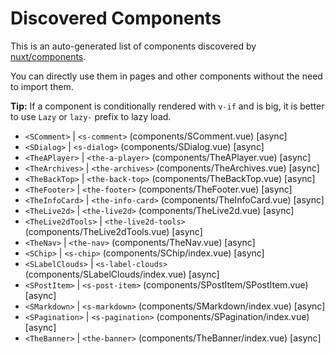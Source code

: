# Discovered Components

This is an auto-generated list of components discovered by [nuxt/components](https://github.com/nuxt/components).

You can directly use them in pages and other components without the need to import them.

**Tip:** If a component is conditionally rendered with `v-if` and is big, it is better to use `Lazy` or `lazy-` prefix to lazy load.

- `<SComment>` | `<s-comment>` (components/SComment.vue) [async]
- `<SDialog>` | `<s-dialog>` (components/SDialog.vue) [async]
- `<TheAPlayer>` | `<the-a-player>` (components/TheAPlayer.vue) [async]
- `<TheArchives>` | `<the-archives>` (components/TheArchives.vue) [async]
- `<TheBackTop>` | `<the-back-top>` (components/TheBackTop.vue) [async]
- `<TheFooter>` | `<the-footer>` (components/TheFooter.vue) [async]
- `<TheInfoCard>` | `<the-info-card>` (components/TheInfoCard.vue) [async]
- `<TheLive2d>` | `<the-live2d>` (components/TheLive2d.vue) [async]
- `<TheLive2dTools>` | `<the-live2d-tools>` (components/TheLive2dTools.vue) [async]
- `<TheNav>` | `<the-nav>` (components/TheNav.vue) [async]
- `<SChip>` | `<s-chip>` (components/SChip/index.vue) [async]
- `<SLabelClouds>` | `<s-label-clouds>` (components/SLabelClouds/index.vue) [async]
- `<SPostItem>` | `<s-post-item>` (components/SPostItem/SPostItem.vue) [async]
- `<SMarkdown>` | `<s-markdown>` (components/SMarkdown/index.vue) [async]
- `<SPagination>` | `<s-pagination>` (components/SPagination/index.vue) [async]
- `<TheBanner>` | `<the-banner>` (components/TheBanner/index.vue) [async]
